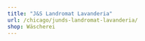 ```yaml
---
title: "J&S Landromat Lavanderia"
url: /chicago/junds-landromat-lavanderia/
shop: Wäscherei
---
```

